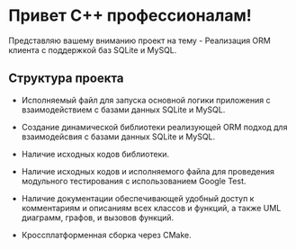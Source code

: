 # Привет С++ профессионалам!

Представляю вашему вниманию проект на тему - Реализация ORM  клиента с поддержкой баз SQLite и MySQL.
  
## Структура проекта 

- Исполняемый файл для запуска основной логики приложения с взаимодействием с базами данных SQLite и MySQL.

- Создание динамической библиотеки реализующей ORM подход для взаимодейсвия с базами данных SQLite и MySQL.

- Наличие исходных кодов библиотеки.

- Наличие исходных кодов и исполняемого файла для проведения модульного тестирования с использованием Google Test.

- Наличие документации обеспечивающей удобный доступ к комментариям и описаниям всех классов и функций, а также UML  диаграмм, графов, и вызовов функций.

- Кроссплатформенная сборка через CMake.


